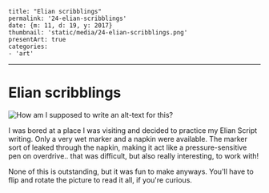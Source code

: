 
    title: "Elian scribblings"
    permalink: '24-elian-scribblings'
    date: {m: 11, d: 19, y: 2017}
    thumbnail: 'static/media/24-elian-scribblings.png'
    presentArt: true
    categories:
    - 'art'

---

# Elian scribblings

![How am I supposed to write an alt-text for this?](static/media/24-elian-scribblings.png)

I was bored at a place I was visiting and decided to practice my Elian Script writing. Only a very wet marker and a napkin were available. The marker sort of leaked through the napkin, making it act like a pressure-sensitive pen on overdrive.. that was difficult, but also really interesting, to work with!

None of this is outstanding, but it was fun to make anyways. You'll have to flip and rotate the picture to read it all, if you're curious.
